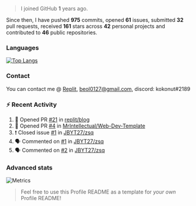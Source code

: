 > I joined GitHub **1** years ago.

Since then, I have pushed **975** commits, opened **61** issues, submitted **32** pull requests, received **161** stars across **42** personal projects and contributed to **46** public repositories.


### Languages

[![Top Langs](https://github-readme-stats.vercel.app/api/top-langs/?username=JBYT27&layout=compact&langs_count=8)](https://github.com/anuraghazra/github-readme-stats)


### Contact
You can contact me @ [Replit](https://replit.com/@JBloves27), beol0127@gmail.com, discord: kokonut#2189

### :zap: Recent Activity

<!--START_SECTION:activity-->
1. 💪 Opened PR [#21](https://github.com/replit/blog/pull/21) in [replit/blog](https://github.com/replit/blog)
2. 💪 Opened PR [#4](https://github.com/MrIntellectual/Web-Dev-Template/pull/4) in [MrIntellectual/Web-Dev-Template](https://github.com/MrIntellectual/Web-Dev-Template)
3. ❗️ Closed issue [#1](https://github.com/JBYT27/zsq/issues/1) in [JBYT27/zsq](https://github.com/JBYT27/zsq)
4. 🗣 Commented on [#1](https://github.com/JBYT27/zsq/issues/1) in [JBYT27/zsq](https://github.com/JBYT27/zsq)
5. 🗣 Commented on [#2](https://github.com/JBYT27/zsq/issues/2) in [JBYT27/zsq](https://github.com/JBYT27/zsq)
<!--END_SECTION:activity-->

### Advanced stats

![Metrics](https://github.com/JBYT27/JBYT27/blob/main/github-metrics.svg)


> Feel free to use this Profile README as a template for *your own* Profile README!
